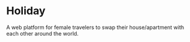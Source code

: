 # Holiday
A web platform for female travelers to swap their house/apartment with each other around the world.
